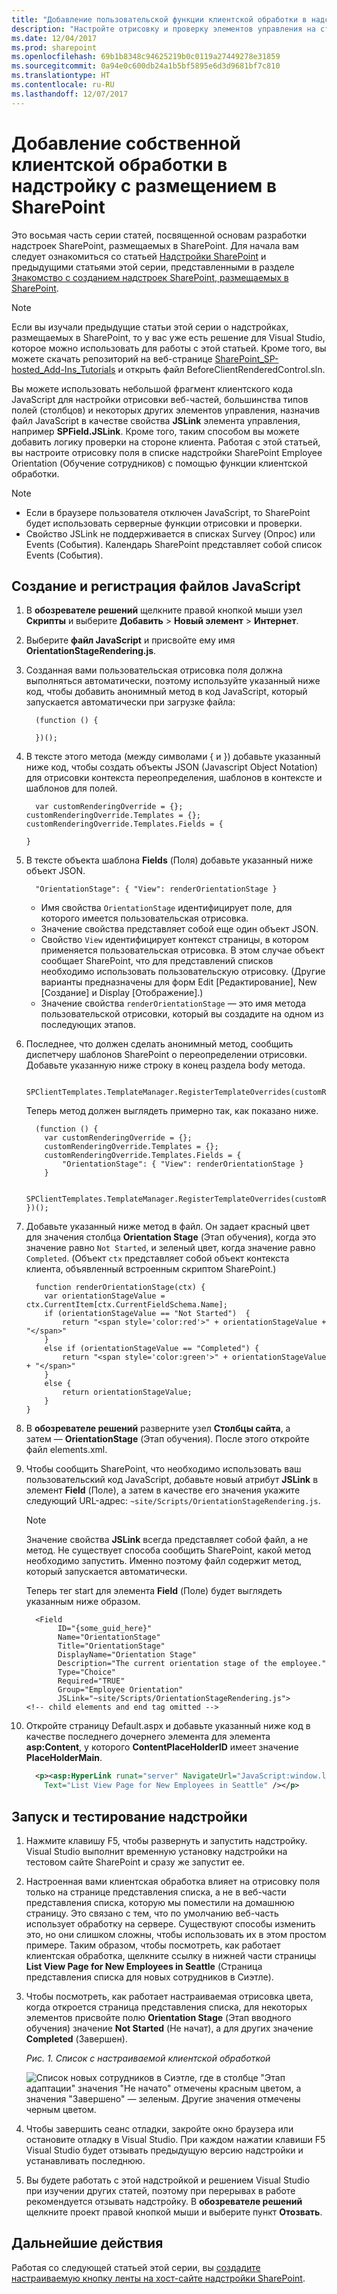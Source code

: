 ```yaml
---
title: "Добавление пользовательской функции клиентской обработки в надстройку SharePoint, размещаемую в SharePoint"
description: "Настройте отрисовку и проверку элементов управления на страницах надстройки, создайте и зарегистрируйте код JavaScript, запустите и протестируйте надстройку."
ms.date: 12/04/2017
ms.prod: sharepoint
ms.openlocfilehash: 69b1b8348c94625219b0c0119a27449278e31859
ms.sourcegitcommit: 0a94e0c600db24a1b5bf5895e6d3d9681bf7c810
ms.translationtype: HT
ms.contentlocale: ru-RU
ms.lasthandoff: 12/07/2017
---
```

# <a name="add-custom-client-side-rendering-to-a-sharepoint-hosted-sharepoint-add-in"></a>Добавление собственной клиентской обработки в надстройку с размещением в SharePoint
 
Это восьмая часть серии статей, посвященной основам разработки надстроек SharePoint, размещаемых в SharePoint. Для начала вам следует ознакомиться со статьей [Надстройки SharePoint](sharepoint-add-ins.md) и предыдущими статьями этой серии, представленными в разделе [Знакомство с созданием надстроек SharePoint, размещаемых в SharePoint](get-started-creating-sharepoint-hosted-sharepoint-add-ins.md#Nextsteps). 

> [!NOTE]
> Если вы изучали предыдущие статьи этой серии о надстройках, размещаемых в SharePoint, то у вас уже есть решение для Visual Studio, которое можно использовать для работы с этой статьей. Кроме того, вы можете скачать репозиторий на веб-странице [SharePoint_SP-hosted_Add-Ins_Tutorials](https://github.com/OfficeDev/SharePoint_SP-hosted_Add-Ins_Tutorials) и открыть файл BeforeClientRenderedControl.sln.
 
Вы можете использовать небольшой фрагмент клиентского кода JavaScript для настройки отрисовки веб-частей, большинства типов полей (столбцов) и некоторых других элементов управления, назначив файл JavaScript в качестве свойства **JSLink** элемента управления, например **SPField.JSLink**. Кроме того, таким способом вы можете добавить логику проверки на стороне клиента. Работая с этой статьей, вы настроите отрисовку поля в списке надстройки SharePoint Employee Orientation (Обучение сотрудников) с помощью функции клиентской обработки.
 
> [!NOTE]
> - Если в браузере пользователя отключен JavaScript, то SharePoint будет использовать серверные функции отрисовки и проверки.
> - Свойство JSLink не поддерживается в списках Survey (Опрос) или Events (События). Календарь SharePoint представляет собой список Events (События).

## <a name="create-and-register-the-javascript"></a>Создание и регистрация файлов JavaScript

1. В **обозревателе решений** щелкните правой кнопкой мыши узел **Скрипты** и выберите **Добавить** > **Новый элемент** > **Интернет**. 

2. Выберите **файл JavaScript** и присвойте ему имя **OrientationStageRendering.js**. 

3. Созданная вами пользовательская отрисовка поля должна выполняться автоматически, поэтому используйте указанный ниже код, чтобы добавить анонимный метод в код JavaScript, который запускается автоматически при загрузке файла:

    ```
      (function () {

      })();
    ```

4. В тексте этого метода (между символами { и }) добавьте указанный ниже код, чтобы создать объекты JSON (Javascript Object Notation) для отрисовки контекста переопределения, шаблонов в контексте и шаблонов для полей.
    
    ```
      var customRenderingOverride = {};
    customRenderingOverride.Templates = {};
    customRenderingOverride.Templates.Fields = {

    }
    ```

5. В тексте объекта шаблона **Fields** (Поля) добавьте указанный ниже объект JSON.

    ```
      "OrientationStage": { "View": renderOrientationStage }
    ```

   - Имя свойства `OrientationStage` идентифицирует поле, для которого имеется пользовательская отрисовка. 
   - Значение свойства представляет собой еще один объект JSON. 
   - Свойство `View` идентифицирует контекст страницы, в котором применяется пользовательская отрисовка. В этом случае объект сообщает SharePoint, что для представлений списков необходимо использовать пользовательскую отрисовку. (Другие варианты предназначены для форм Edit [Редактирование], New [Создание] и Display [Отображение].) 
   - Значение свойства `renderOrientationStage` — это имя метода пользовательской отрисовки, который вы создадите на одном из последующих этапов.

6. Последнее, что должен сделать анонимный метод, сообщить диспетчеру шаблонов SharePoint о переопределении отрисовки. Добавьте указанную ниже строку в конец раздела body метода.
    
    ```
      SPClientTemplates.TemplateManager.RegisterTemplateOverrides(customRenderingOverride);
    ```

   Теперь метод должен выглядеть примерно так, как показано ниже.
    
    ```
      (function () {
        var customRenderingOverride = {};
        customRenderingOverride.Templates = {};
        customRenderingOverride.Templates.Fields = {
            "OrientationStage": { "View": renderOrientationStage }
        }

        SPClientTemplates.TemplateManager.RegisterTemplateOverrides(customRenderingOverride);
    })();
    ```

7. Добавьте указанный ниже метод в файл. Он задает красный цвет для значения столбца **Orientation Stage** (Этап обучения), когда это значение равно `Not Started`, и зеленый цвет, когда значение равно `Completed`. (Объект `ctx` представляет собой объект контекста клиента, объявленный встроенным скриптом SharePoint.)
    
    ```
      function renderOrientationStage(ctx) {
        var orientationStageValue = ctx.CurrentItem[ctx.CurrentFieldSchema.Name];
        if (orientationStageValue == "Not Started")  {
            return "<span style='color:red'>" + orientationStageValue + "</span>"
        }
        else if (orientationStageValue == "Completed") {
            return "<span style='color:green'>" + orientationStageValue + "</span>"
        }
        else {
            return orientationStageValue;
        }
    }
    ```

8. В **обозревателе решений** разверните узел **Столбцы сайта**, а затем — **OrientationStage** (Этап обучения). После этого откройте файл elements.xml. 

9. Чтобы сообщить SharePoint, что необходимо использовать ваш пользовательский код JavaScript, добавьте новый атрибут **JSLink** в элемент **Field** (Поле), а затем в качестве его значения укажите следующий URL-адрес: `~site/Scripts/OrientationStageRendering.js`.
    
   > [!NOTE]
   > Значение свойства **JSLink** всегда представляет собой файл, а не метод. Не существует способа сообщить SharePoint, какой метод необходимо запустить. Именно поэтому файл содержит метод, который запускается автоматически.

   Теперь тег start для элемента **Field** (Поле) будет выглядеть указанным ниже образом.
    
    ```
      <Field
           ID="{some_guid_here}"
           Name="OrientationStage"
           Title="OrientationStage"
           DisplayName="Orientation Stage"
           Description="The current orientation stage of the employee."
           Type="Choice"
           Required="TRUE"
           Group="Employee Orientation" 
           JSLink="~site/Scripts/OrientationStageRendering.js">
    <!-- child elements and end tag omitted -->
    ```

10. Откройте страницу Default.aspx и добавьте указанный ниже код в качестве последнего дочернего элемента для элемента **asp:Content**, у которого **ContentPlaceHolderID** имеет значение **PlaceHolderMain**. 
    
    ```XML
      <p><asp:HyperLink runat="server" NavigateUrl="JavaScript:window.location = _spPageContextInfo.webAbsoluteUrl + '/Lists/NewEmployeesInSeattle/AllItems.aspx';" 
        Text="List View Page for New Employees in Seattle" /></p>

    ```

## <a name="run-and-test-the-add-in"></a>Запуск и тестирование надстройки

1. Нажмите клавишу F5, чтобы развернуть и запустить надстройку. Visual Studio выполнит временную установку надстройки на тестовом сайте SharePoint и сразу же запустит ее. 
 
2. Настроенная вами клиентская обработка влияет на отрисовку поля только на странице представления списка, а не в веб-части представления списка, которую мы поместили на домашнюю страницу. Это связано с тем, что по умолчанию веб-часть использует обработку на сервере. Существуют способы изменить это, но они слишком сложны, чтобы использовать их в этом простом примере. Таким образом, чтобы посмотреть, как работает клиентская обработка, щелкните ссылку в нижней части страницы **List View Page for New Employees in Seattle** (Страница представления списка для новых сотрудников в Сиэтле).
 
3. Чтобы посмотреть, как работает настраиваемая отрисовка цвета, когда откроется страница представления списка, для некоторых элементов присвойте полю **Orientation Stage** (Этап вводного обучения) значение **Not Started** (Не начат), а для других значение **Completed** (Завершен).
    
   *Рис. 1. Список с настраиваемой клиентской обработкой*

   ![Список новых сотрудников в Сиэтле, где в столбце "Этап адаптации" значения "Не начато" отмечены красным цветом, а значения "Завершено" — зеленым. Другие значения отмечены черным цветом.](../images/dc8e2b7d-1747-4b65-aab4-6fc93c6867d4.PNG)
  
4. Чтобы завершить сеанс отладки, закройте окно браузера или остановите отладку в Visual Studio. При каждом нажатии клавиши F5 Visual Studio будет отзывать предыдущую версию надстройки и устанавливать последнюю.
    
5. Вы будете работать с этой надстройкой и решением Visual Studio при изучении других статей, поэтому при перерывах в работе рекомендуется отзывать надстройку. В **обозревателе решений** щелкните проект правой кнопкой мыши и выберите пункт **Отозвать**.

## <a name="next-steps"></a>Дальнейшие действия
<a name="Nextsteps"> </a>

Работая со следующей статьей этой серии, вы [создадите настраиваемую кнопку ленты на хост-сайте надстройки SharePoint](create-a-custom-ribbon-button-in-the-host-web-of-a-sharepoint-add-in.md).
 
